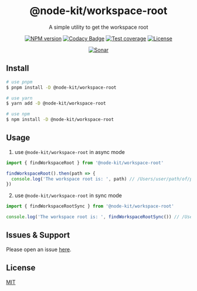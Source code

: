 <div style="text-align: center;" align="center">

# @node-kit/workspace-root

A simple utility to get the workspace root

[![NPM version][npm-image]][npm-url]
[![Codacy Badge][codacy-image]][codacy-url]
[![Test coverage][codecov-image]][codecov-url]
[![License][license-image]][license-url]

[![Sonar][sonar-image]][sonar-url]

</div>

## Install

```bash
# use pnpm
$ pnpm install -D @node-kit/workspace-root

# use yarn
$ yarn add -D @node-kit/workspace-root

# use npm
$ npm install -D @node-kit/workspace-root
```

## Usage

1. use `@node-kit/workspace-root` in async mode

```js
import { findWorkspaceRoot } from '@node-kit/workspace-root'

findWorkspaceRoot().then(path => {
  console.log('The workspace root is: ', path) // /Users/user/path/of/package/root or null
})
```

2. use `@node-kit/workspace-root` in sync mode

```js
import { findWorkspaceRootSync } from '@node-kit/workspace-root'

console.log('The workspace root is: ', findWorkspaceRootSync()) // /Users/user/path/of/package/root or null
```

## Issues & Support

Please open an issue [here](https://github.com/saqqdy/@node-kit/workspace-root/issues).

## License

[MIT](LICENSE)

[npm-image]: https://img.shields.io/npm/v/@node-kit/workspace-root.svg?style=flat-square
[npm-url]: https://npmjs.org/package/@node-kit/workspace-root
[codacy-image]: https://app.codacy.com/project/badge/Grade/f70d4880e4ad4f40aa970eb9ee9d0696
[codacy-url]: https://www.codacy.com/gh/saqqdy/@node-kit/workspace-root/dashboard?utm_source=github.com&utm_medium=referral&utm_content=saqqdy/@node-kit/workspace-root&utm_campaign=Badge_Grade
[codecov-image]: https://img.shields.io/codecov/c/github/saqqdy/@node-kit/workspace-root.svg?style=flat-square
[codecov-url]: https://codecov.io/github/saqqdy/@node-kit/workspace-root?branch=master
[license-image]: https://img.shields.io/badge/License-MIT-blue.svg
[license-url]: LICENSE
[sonar-image]: https://sonarcloud.io/api/project_badges/quality_gate?project=saqqdy_node-kit
[sonar-url]: https://sonarcloud.io/dashboard?id=saqqdy_node-kit
